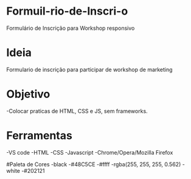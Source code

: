 # Formuil-rio-de-Inscri-o
Formulário de Inscrição para Workshop responsivo

# Ideia
Formulario de inscrição para participar de workshop de marketing 

# Objetivo
-Colocar praticas de HTML, CSS e JS, sem frameworks.

# Ferramentas
-VS code
-HTML
-CSS
-Javascript
-Chrome/Opera/Mozilla Firefox

#Paleta de Cores
-black
-#48C5CE
-#ffff
-rgba(255, 255, 255, 0.562)
-white
-#202121
